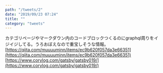 ```yaml
---
path: "/tweets/2"
date: "2019/09/23 07:24"
title: ""
category: "tweets"
---
```


カテゴリページやマークダウン内のコードブロックつくるのにgraphql周りをイジイジしてる。うろおぼえなので重宝しそうな情報。
[https://qiita.com/muuuuminn/items/ec9b620f057da3e66351](https://qiita.com/muuuuminn/items/ec9b620f057da3e66351)
[https://www.corylog.com/gatsby/gatsby019/](https://www.corylog.com/gatsby/gatsby019/)
